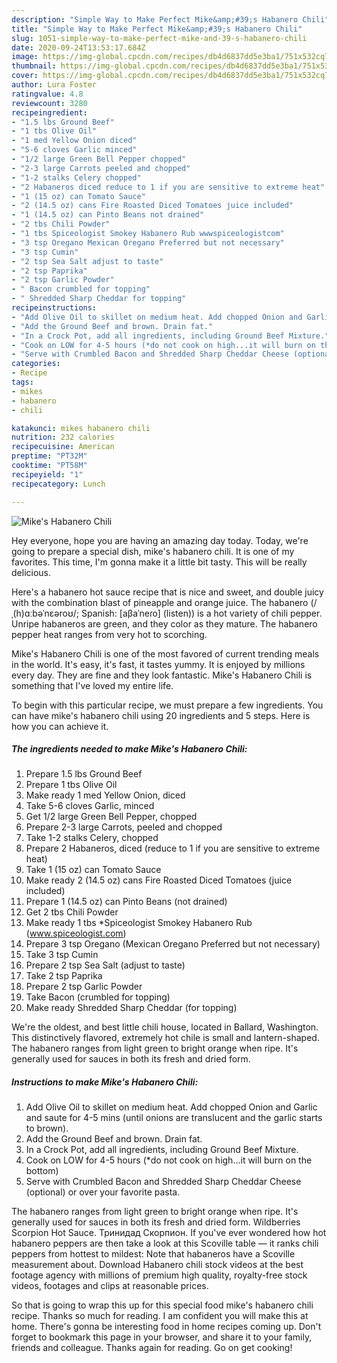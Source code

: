 ```yaml
---
description: "Simple Way to Make Perfect Mike&amp;#39;s Habanero Chili"
title: "Simple Way to Make Perfect Mike&amp;#39;s Habanero Chili"
slug: 1051-simple-way-to-make-perfect-mike-and-39-s-habanero-chili
date: 2020-09-24T13:53:17.684Z
image: https://img-global.cpcdn.com/recipes/db4d6837dd5e3ba1/751x532cq70/mikes-habanero-chili-recipe-main-photo.jpg
thumbnail: https://img-global.cpcdn.com/recipes/db4d6837dd5e3ba1/751x532cq70/mikes-habanero-chili-recipe-main-photo.jpg
cover: https://img-global.cpcdn.com/recipes/db4d6837dd5e3ba1/751x532cq70/mikes-habanero-chili-recipe-main-photo.jpg
author: Lura Foster
ratingvalue: 4.8
reviewcount: 3280
recipeingredient:
- "1.5 lbs Ground Beef"
- "1 tbs Olive Oil"
- "1 med Yellow Onion diced"
- "5-6 cloves Garlic minced"
- "1/2 large Green Bell Pepper chopped"
- "2-3 large Carrots peeled and chopped"
- "1-2 stalks Celery chopped"
- "2 Habaneros diced reduce to 1 if you are sensitive to extreme heat"
- "1 (15 oz) can Tomato Sauce"
- "2 (14.5 oz) cans Fire Roasted Diced Tomatoes juice included"
- "1 (14.5 oz) can Pinto Beans not drained"
- "2 tbs Chili Powder"
- "1 tbs Spiceologist Smokey Habanero Rub wwwspiceologistcom"
- "3 tsp Oregano Mexican Oregano Preferred but not necessary"
- "3 tsp Cumin"
- "2 tsp Sea Salt adjust to taste"
- "2 tsp Paprika"
- "2 tsp Garlic Powder"
- " Bacon crumbled for topping"
- " Shredded Sharp Cheddar for topping"
recipeinstructions:
- "Add Olive Oil to skillet on medium heat. Add chopped Onion and Garlic and saute for 4-5 mins (until onions are translucent and the garlic starts to brown)."
- "Add the Ground Beef and brown. Drain fat."
- "In a Crock Pot, add all ingredients, including Ground Beef Mixture."
- "Cook on LOW for 4-5 hours (*do not cook on high...it will burn on the bottom)"
- "Serve with Crumbled Bacon and Shredded Sharp Cheddar Cheese (optional) or over your favorite pasta."
categories:
- Recipe
tags:
- mikes
- habanero
- chili

katakunci: mikes habanero chili 
nutrition: 232 calories
recipecuisine: American
preptime: "PT32M"
cooktime: "PT58M"
recipeyield: "1"
recipecategory: Lunch

---
```



![Mike&#39;s Habanero Chili](https://img-global.cpcdn.com/recipes/db4d6837dd5e3ba1/751x532cq70/mikes-habanero-chili-recipe-main-photo.jpg)

Hey everyone, hope you are having an amazing day today. Today, we're going to prepare a special dish, mike&#39;s habanero chili. It is one of my favorites. This time, I'm gonna make it a little bit tasty. This will be really delicious.

Here&#39;s a habanero hot sauce recipe that is nice and sweet, and double juicy with the combination blast of pineapple and orange juice. The habanero (/ˌ(h)ɑːbəˈnɛəroʊ/; Spanish: [aβaˈneɾo] (listen)) is a hot variety of chili pepper. Unripe habaneros are green, and they color as they mature. The habanero pepper heat ranges from very hot to scorching.

Mike&#39;s Habanero Chili is one of the most favored of current trending meals in the world. It's easy, it's fast, it tastes yummy. It is enjoyed by millions every day. They are fine and they look fantastic. Mike&#39;s Habanero Chili is something that I've loved my entire life.


To begin with this particular recipe, we must prepare a few ingredients. You can have mike&#39;s habanero chili using 20 ingredients and 5 steps. Here is how you can achieve it.

<!--inarticleads1-->

##### The ingredients needed to make Mike&#39;s Habanero Chili:

1. Prepare 1.5 lbs Ground Beef
1. Prepare 1 tbs Olive Oil
1. Make ready 1 med Yellow Onion, diced
1. Take 5-6 cloves Garlic, minced
1. Get 1/2 large Green Bell Pepper, chopped
1. Prepare 2-3 large Carrots, peeled and chopped
1. Take 1-2 stalks Celery, chopped
1. Prepare 2 Habaneros, diced (reduce to 1 if you are sensitive to extreme heat)
1. Take 1 (15 oz) can Tomato Sauce
1. Make ready 2 (14.5 oz) cans Fire Roasted Diced Tomatoes (juice included)
1. Prepare 1 (14.5 oz) can Pinto Beans (not drained)
1. Get 2 tbs Chili Powder
1. Make ready 1 tbs *Spiceologist Smokey Habanero Rub (www.spiceologist.com)
1. Prepare 3 tsp Oregano (Mexican Oregano Preferred but not necessary)
1. Take 3 tsp Cumin
1. Prepare 2 tsp Sea Salt (adjust to taste)
1. Take 2 tsp Paprika
1. Prepare 2 tsp Garlic Powder
1. Take  Bacon (crumbled for topping)
1. Make ready  Shredded Sharp Cheddar (for topping)


We&#39;re the oldest, and best little chili house, located in Ballard, Washington. This distinctively flavored, extremely hot chile is small and lantern-shaped. The habanero ranges from light green to bright orange when ripe. It&#39;s generally used for sauces in both its fresh and dried form. 

<!--inarticleads2-->

##### Instructions to make Mike&#39;s Habanero Chili:

1. Add Olive Oil to skillet on medium heat. Add chopped Onion and Garlic and saute for 4-5 mins (until onions are translucent and the garlic starts to brown).
1. Add the Ground Beef and brown. Drain fat.
1. In a Crock Pot, add all ingredients, including Ground Beef Mixture.
1. Cook on LOW for 4-5 hours (*do not cook on high...it will burn on the bottom)
1. Serve with Crumbled Bacon and Shredded Sharp Cheddar Cheese (optional) or over your favorite pasta.


The habanero ranges from light green to bright orange when ripe. It&#39;s generally used for sauces in both its fresh and dried form. Wildberries Scorpion Hot Sauce. Тринидад Скорпион. If you&#39;ve ever wondered how hot habanero peppers are then take a look at this Scoville table — it ranks chili peppers from hottest to mildest: Note that habaneros have a Scoville measurement about. Download Habanero chili stock videos at the best footage agency with millions of premium high quality, royalty-free stock videos, footages and clips at reasonable prices. 

So that is going to wrap this up for this special food mike&#39;s habanero chili recipe. Thanks so much for reading. I am confident you will make this at home. There's gonna be interesting food in home recipes coming up. Don't forget to bookmark this page in your browser, and share it to your family, friends and colleague. Thanks again for reading. Go on get cooking!
